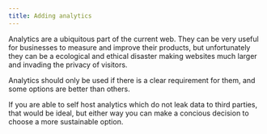 ```yaml
---
title: Adding analytics
---
```


Analytics are a ubiquitous part of the current web. They can be very useful for businesses to measure and improve their products, but unfortunately they can be a ecological and ethical disaster making websites much larger and invading the privacy of visitors.

Analytics should only be used if there is a clear requirement for them, and some options are better than others.

If you are able to self host analytics which do not leak data to third parties, that would be ideal, but either way you can make a concious decision to choose a more sustainable option.
